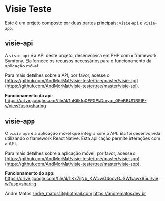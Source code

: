 
# Visie Teste

Este é um projeto composto por duas partes principais: `visie-api` e `visie-app`.

## visie-api

A `visie-api` é a API deste projeto, desenvolvida em PHP com o framework Symfony. Ela fornece os recursos necessários para o funcionamento da aplicação móvel.

Para mais detalhes sobre a API, por favor, acesse o [https://github.com/AndMorMat/visie-teste/tree/master/visie-api](https://github.com/AndMorMat/visie-teste/tree/master/visie-api).

**Funcionamento da api**: https://drive.google.com/file/d/1hKiIkfq0FP5PkDmym_0FeRBUTlREIF-y/view?usp=sharing

## visie-app

O `visie-app` é a aplicação móvel que integra com a API. Ela foi desenvolvida utilizando o framework React Native. Esta aplicação permite interações com a API.

Para mais detalhes sobre a aplicação móvel, por favor, acesse o [https://github.com/AndMorMat/visie-teste/tree/master/visie-app](https://github.com/AndMorMat/visie-teste/tree/master/visie-app).

**Funcionamento do app:** https://drive.google.com/file/d/1lKx7ijNb_KWciwG4ooyGJSWfkawx95ui/view?usp=sharing

Andre Matos
andre_matos13@hotmail.com
https://andrematos.dev.br
